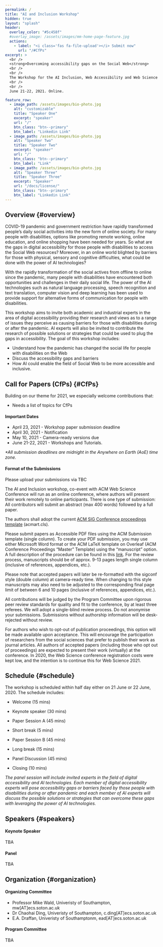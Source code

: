 ```yaml
---
permalink: /
title: "AI and Inclusion Workshop"
hidden: true
layout: "splash"
header:
  overlay_color: "#5c458f"
  #overlay_image: /assets/images/mm-home-page-feature.jpg
  actions:
    - label: "<i class='fas fa-file-upload'></i> Submit now"
      url: "/#CfPs"
excerpt: >
  <br />
  <strong>Overcoming accessibility gaps on the Social Web</strong>
  <br />
  <br />
  The Workshop for the AI Inclusion, Web Accessibility and Web Science community @ <a href="https://websci21.webscience.org">WebSci'21</a>
  <br />
  <br />
  June 21-22, 2021. Online.

feature_row:
  - image_path: /assets/images/bio-photo.jpg
    alt: "customizable"
    title: "Speaker One"
    excerpt: "speaker"
    url: "/"
    btn_class: "btn--primary"
    btn_label: "Linkedin Link"
  - image_path: /assets/images/bio-photo.jpg
    alt: "Speaker Two"
    title: "Speaker Two"
    excerpt: "speaker"
    url: "/"
    btn_class: "btn--primary"
    btn_label: "Link"
  - image_path: /assets/images/bio-photo.jpg
    alt: "Speaker Three"
    title: "Speaker Three"
    excerpt: "Speaker"
    url: "/docs/license/"
    btn_class: "btn--primary"
    btn_label: "Linkedin Link"
---
```


## Overview {#overview}

COVID-19 pandemic and government restriction have rapidly transformed people’s daily social activities into the new form of online society. For many people with disabilities, options like promoting remote working, online education, and online shopping have been needed for years. So what are the gaps in digital accessibility for those people with disabilities to access the Social Web resources? Moreover, in an online world blighted by barriers for those with physical, sensory and cognitive difficulties, what could be done with the power of AI technologies?

With the rapidly transformation of the social actives from offline to online since the pandemic, many people with disabilities have encountered both opportunities and challenges in their daily social life. The power of the AI technologies such as natural language processing, speech recognition and text translation, computer vision and deep learning has been used to provide support for alternative forms of communication for people with disabilities.

This workshop aims to invite both academic and industrial experts in the area of digital accessibility providing their research and views as to a range of issues they perceive as causing barriers for those with disabilities during or after the pandemic. AI experts will also be invited to contribute the research of possible solutions or strategies that could be used to plug the gaps in accessibility. The goal of this workshop includes:

- Understand how the pandemic has changed the social life for people with disabilities on the Web
- Discuss the accessibility gaps and barriers
- How AI could enable the field of Social Web to be more accessible and inclusive.

## Call for Papers (CfPs) {#CfPs}

Building on our theme for 2021, we especially welcome contributions that:

- Needs a list of topics for CfPs

#### Important Dates

- April 23, 2021 - Workshop paper submission deadline
- April 30, 2021 - Notification
- May 10, 2021 - Camera-ready versions due
- June 21-22, 2021 - Workshops and Tutorials.

_\*All submission deadlines are midnight in the Anywhere on Earth (AoE) time zone._

#### Format of the Submissions

Please upload your submissions via TBC

The AI and Inclusion workshop, co-event with ACM Web Science Conference will run as an online conference, where authors will present their work remotely to online participants. There is one type of submission: All contributors will submit an abstract (max 400 words) followed by a full paper.

The authors shall adopt the current [ACM SIG Conference proceedings template](https://www.acm.org/publications/taps/word-template-workflow) (acmart.cls).

Please submit papers as Accessible PDF files using the ACM Submission template (single column). To create your PDF submission, you may use either Microsoft Word format or the ACM LaTeX template on Overleaf (ACM Conference Proceedings “Master” Template) using the “manuscript” option. A full description of the procedure can be found in this [link](https://www.acm.org/publications/taps/word-template-workflow). For the review process, manuscripts should be of approx. 9-13 pages length single column (inclusive of references, appendices, etc.).

Please note that accepted papers will later be re-formatted with the sigconf style (double column) at camera-ready time. When changing to this style manuscripts may also need to be adjusted to the corresponding final page limit of between 6 and 10 pages (inclusive of references, appendices, etc.).

All contributions will be judged by the Program Committee upon rigorous peer review standards for quality and fit to the conference, by at least three referees. We will adopt a single-blind review process. Do not anonymise your submissions. Submissions without authorship information will be desk-rejected without review.

For authors who wish to opt-out of publication proceedings, this option will be made available upon acceptance. This will encourage the participation of researchers from the social sciences that prefer to publish their work as journal articles. All authors of accepted papers (including those who opt out of proceedings) are expected to present their work (virtually) at the conference. In 2020, the Web Science conference registration costs were kept low, and the intention is to continue this for Web Science 2021.

## Schedule {#schedule}

The workshop is scheduled within half day either on 21 June or 22 June, 2020. The schedule includes:

- Welcome (15 mins)

- Keynote speaker (30 mins)

- Paper Session A (45 mins)

- Short break (5 mins)

- Paper Session B (45 mins)

- Long break (15 mins)

- Panel Discussion (45 mins)

- Closing (10 mins)

_The panel session will include invited experts in the field of digital accessibility and AI technologies. Each member of digital accessibility experts will pose accessibility gaps or barriers faced by those people with disabilities during or after pandemic and each member of AI experts will discuss the possible solutions or strategies that can overcome these gaps with leveraging the power of AI technologies._

## Speakers {#speakers}

#### Keynote Speaker

TBA

#### Panel

TBA

## Organization {#organization}

#### Organizing Committee

- Professor Mike Wald, Univeristy of Southampton, mw[AT]ecs.soton.ac.uk
- Dr Chaohai Ding, Univeristy of Southampton, c.ding[AT]ecs.soton.ac.uk
- E.A. Draffan, Univeristy of Southamptonm, ead[AT]ecs.soton.ac.uk

#### Program Committee

TBA
